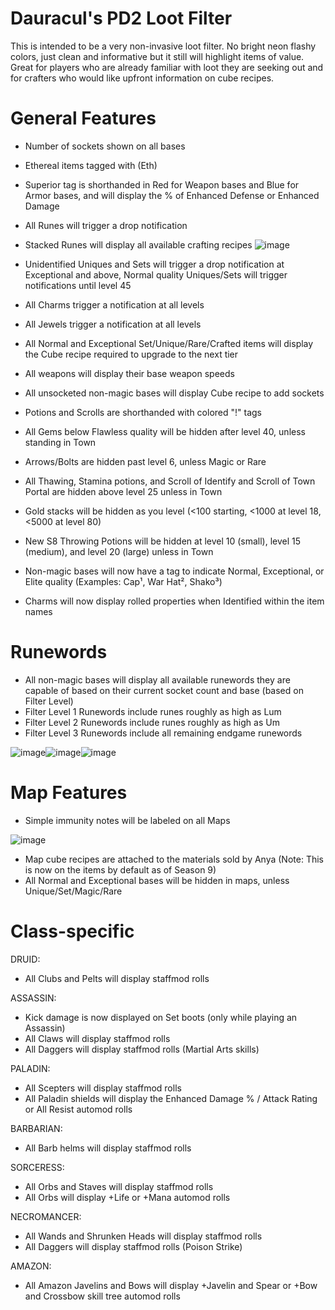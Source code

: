 # Dauracul's PD2 Loot Filter
This is intended to be a very non-invasive loot filter. No bright neon flashy colors, just clean and informative but it still will highlight items of value. Great for players who are already familiar with loot they are seeking out and for crafters who would like upfront information on cube recipes.

# General Features
- Number of sockets shown on all bases
- Ethereal items tagged with (Eth)
- Superior tag is shorthanded in Red for Weapon bases and Blue for Armor bases, and will display the % of Enhanced Defense or Enhanced Damage
- All Runes will trigger a drop notification
- Stacked Runes will display all available crafting recipes
![image](https://github.com/Dauracul/filter/assets/111398486/83089ac7-0678-4829-b194-77990377c2c1)

- Unidentified Uniques and Sets will trigger a drop notification at Exceptional and above, Normal quality Uniques/Sets will trigger notifications until level 45
- All Charms trigger a notification at all levels
- All Jewels trigger a notification at all levels
- All Normal and Exceptional Set/Unique/Rare/Crafted items will display the Cube recipe required to upgrade to the next tier
- All weapons will display their base weapon speeds
- All unsocketed non-magic bases will display Cube recipe to add sockets
- Potions and Scrolls are shorthanded with colored "!" tags
- All Gems below Flawless quality will be hidden after level 40, unless standing in Town
- Arrows/Bolts are hidden past level 6, unless Magic or Rare
- All Thawing, Stamina potions, and Scroll of Identify and Scroll of Town Portal are hidden above level 25 unless in Town
- Gold stacks will be hidden as you level (<100 starting, <1000 at level 18, <5000 at level 80)
- New S8 Throwing Potions will be hidden at level 10 (small), level 15 (medium), and level 20 (large) unless in Town
- Non-magic bases will now have a tag to indicate Normal, Exceptional, or Elite quality (Examples: Cap¹, War Hat², Shako³)
- Charms will now display rolled properties when Identified within the item names

# Runewords
- All non-magic bases will display all available runewords they are capable of based on their current socket count and base (based on Filter Level)
- Filter Level 1 Runewords include runes roughly as high as Lum
- Filter Level 2 Runewords include runes roughly as high as Um
- Filter Level 3 Runewords include all remaining endgame runewords

![image](https://github.com/Dauracul/filter/assets/111398486/ae6df7bb-7eb6-4ff7-a9a4-4b49fa572e4d)![image](https://github.com/Dauracul/filter/assets/111398486/a0e6d9a3-c4de-44dc-9081-c03829b05cf1)![image](https://github.com/Dauracul/filter/assets/111398486/4c5c9517-8d04-4058-a835-72233cd99bde)

# Map Features
- Simple immunity notes will be labeled on all Maps

![image](https://github.com/Dauracul/filter/assets/111398486/ce708166-c86a-431f-87b4-a8887197c0b8)

- Map cube recipes are attached to the materials sold by Anya (Note: This is now on the items by default as of Season 9)
- All Normal and Exceptional bases will be hidden in maps, unless Unique/Set/Magic/Rare

# Class-specific
DRUID:
- All Clubs and Pelts will display staffmod rolls

ASSASSIN:
- Kick damage is now displayed on Set boots (only while playing an Assassin)
- All Claws will display staffmod rolls
- All Daggers will display staffmod rolls (Martial Arts skills)

PALADIN:
- All Scepters will display staffmod rolls
- All Paladin shields will display the Enhanced Damage % / Attack Rating or All Resist automod rolls

BARBARIAN:
- All Barb helms will display staffmod rolls

SORCERESS:
- All Orbs and Staves will display staffmod rolls
- All Orbs will display +Life or +Mana automod rolls

NECROMANCER:
- All Wands and Shrunken Heads will display staffmod rolls
- All Daggers will display staffmod rolls (Poison Strike)

AMAZON:
- All Amazon Javelins and Bows will display +Javelin and Spear or +Bow and Crossbow skill tree automod rolls
